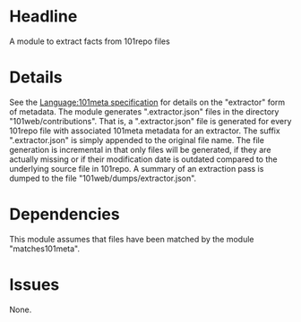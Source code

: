 # Headline

A module to extract facts from 101repo files

# Details

See the [Language:101meta specification](http://101companies.org/index.php/Language:101meta) for details on the "extractor" form of metadata. The module generates ".extractor.json" files in the directory "101web/contributions". That is, a ".extractor.json" file is generated for every 101repo file with associated 101meta metadata for an extractor. The suffix ".extractor.json" is simply appended to the original file name. The file generation is incremental in that only files will be generated, if they are actually missing or if their modification date is outdated compared to the underlying source file in 101repo. A summary of an extraction pass is dumped to the file "101web/dumps/extractor.json".

# Dependencies

This module assumes that files have been matched by the module "matches101meta".

# Issues

None.
